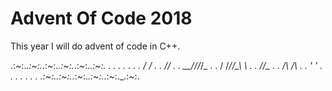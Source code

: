 # Advent Of Code 2018

This year I will do advent of code in C++.


.:*~*:._.:*~*:._.:*~*:._.:*~*:._.:*~*:._.:*~*:.
.                                             .
.                                 .      .    .
.                                 _\/  \/_    .
.                                  _\/\/_     .
.                              _\_\_\/\/_/_/_ .
.                               / /_/\/\_\ \  .
.                                  _/\/\_     .
.                                  /\  /\     .
.                                 '      '    .
.                                             .
.                                             .
.                                             .
.:*~*:._.:*~*:._.:*~*:._.:*~*:._.:*~*:._.:*~*:.
